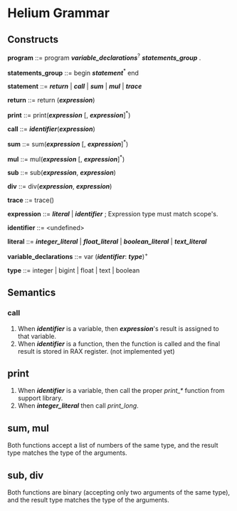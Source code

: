 # Helium Grammar #
## Constructs ##

**program** ::= program _**variable_declarations**_<sup>?</sup> _**statements_group**_ .

**statements_group** ::= begin _**statement**_<sup>*</sup> end

**statement** ::= _**return**_ | _**call**_ | _**sum**_ | _**mul**_ | _**trace**_

**return** ::= return (_**expression**_)

**print** ::= print(_**expression**_ [, _**expression**_]<sup>*</sup>)

**call** ::= _**identifier**_(_**expression**_)

**sum** ::= sum(_**expression**_ [, _**expression**_]<sup>*</sup>)

**mul** ::= mul(_**expression**_ [, _**expression**_]<sup>*</sup>)

**sub** ::= sub(_**expression**_, _**expression**_)

**div** ::= div(_**expression**_, _**expression**_)

**trace** ::= trace()

**expression** ::= _**literal**_ | _**identifier**_ ; Expression type must match scope's.

**identifier** ::= &lt;undefined&gt;

**literal** ::= _**integer_literal**_ | _**float_literal**_ | _**boolean_literal**_ | _**text_literal**_

**variable_declarations** ::= var (_**identifier**_: _**type**_)<sup>+</sup>

**type** ::= integer | bigint | float | text | boolean

## Semantics ##

### call ###

1. When _**identifier**_ is a variable, then _**expression**_'s result is assigned to that variable.
2. When _**identifier**_ is a function, then the function is called and the final result is stored in RAX register. (not implemented yet)

## print ##

1. When _**identifier**_ is a variable, then call the proper _print\_*_ function from support library.
2. When _**integer_literal**_ then call  _print\_long_.

## sum, mul ##

Both functions accept a list of numbers of the same type, and the result type matches the type of the arguments.

## sub, div ##

Both functions are binary (accepting only two arguments of the same type), and the result type matches the type of the arguments.